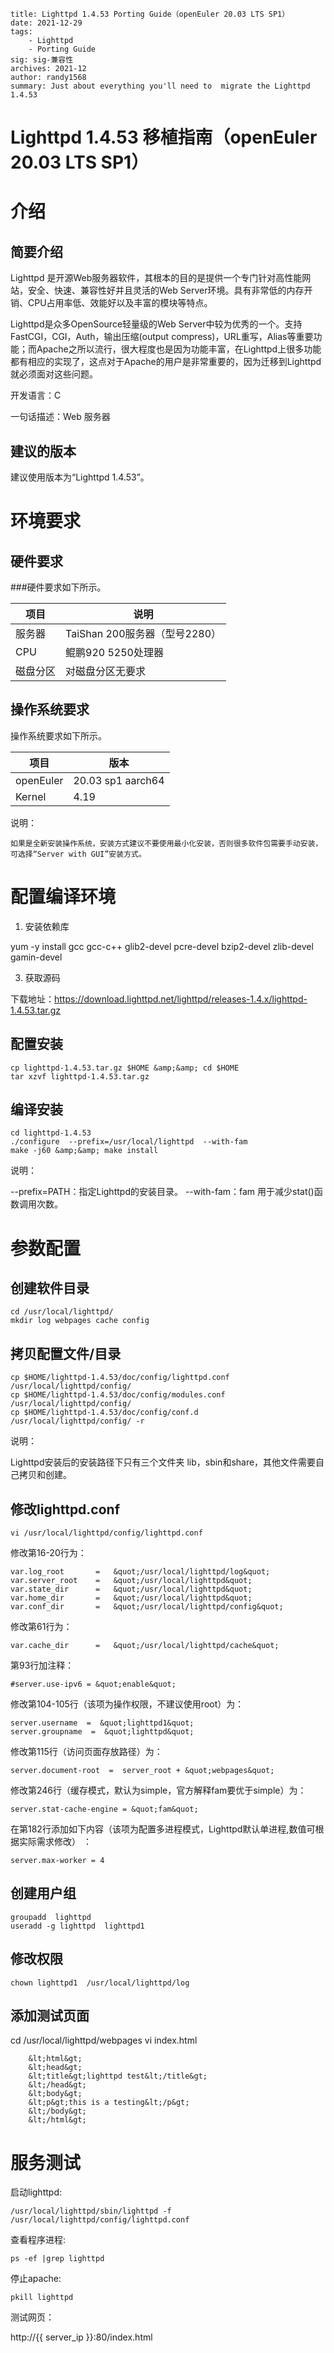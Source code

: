 

```
title: Lighttpd 1.4.53 Porting Guide（openEuler 20.03 LTS SP1）
date: 2021-12-29
tags: 
    - Lighttpd
    - Porting Guide
sig: sig-兼容性
archives: 2021-12
author: randy1568
summary: Just about everything you'll need to  migrate the Lighttpd 1.4.53
```

# Lighttpd 1.4.53 移植指南（openEuler 20.03 LTS SP1）

# 介绍

## 简要介绍

Lighttpd 是开源Web服务器软件，其根本的目的是提供一个专门针对高性能网站，安全、快速、兼容性好并且灵活的Web Server环境。具有非常低的内存开销、CPU占用率低、效能好以及丰富的模块等特点。

Lighttpd是众多OpenSource轻量级的Web Server中较为优秀的一个。支持FastCGI，CGI，Auth，输出压缩(output compress)，URL重写，Alias等重要功能；而Apache之所以流行，很大程度也是因为功能丰富，在Lighttpd上很多功能都有相应的实现了，这点对于Apache的用户是非常重要的，因为迁移到Lighttpd就必须面对这些问题。

开发语言：C

一句话描述：Web 服务器

## 建议的版本

建议使用版本为“Lighttpd 1.4.53”。

# 环境要求

## 硬件要求

###硬件要求如下所示。

|项目|说明|
|-----|-----|
|服务器 |TaiShan 200服务器（型号2280）|
|CPU|鲲鹏920 5250处理器|
|磁盘分区|对磁盘分区无要求|

## 操作系统要求

操作系统要求如下所示。

项目 | 版本
----- | -----
openEuler | 20.03 sp1 aarch64
Kernel | 4.19

说明：

    如果是全新安装操作系统，安装方式建议不要使用最小化安装，否则很多软件包需要手动安装，可选择“Server with GUI”安装方式。

# 配置编译环境

1. 安装依赖库

 yum -y install gcc gcc-c++ glib2-devel pcre-devel bzip2-devel zlib-devel gamin-devel

3. 获取源码

 下载地址：https://download.lighttpd.net/lighttpd/releases-1.4.x/lighttpd-1.4.53.tar.gz

## 配置安装

```
cp lighttpd-1.4.53.tar.gz $HOME &amp;&amp; cd $HOME
tar xzvf lighttpd-1.4.53.tar.gz
```

## 编译安装

```
cd lighttpd-1.4.53
./configure  --prefix=/usr/local/lighttpd  --with-fam
make -j60 &amp;&amp; make install
```

说明：

 --prefix=PATH：指定Lighttpd的安装目录。
 --with-fam：fam 用于减少stat()函数调用次数。


# 参数配置

## 创建软件目录

```
cd /usr/local/lighttpd/
mkdir log webpages cache config
```

## 拷贝配置文件/目录

```
cp $HOME/lighttpd-1.4.53/doc/config/lighttpd.conf  /usr/local/lighttpd/config/
cp $HOME/lighttpd-1.4.53/doc/config/modules.conf   /usr/local/lighttpd/config/
cp $HOME/lighttpd-1.4.53/doc/config/conf.d         /usr/local/lighttpd/config/ -r
```

说明：

 Lighttpd安装后的安装路径下只有三个文件夹 lib，sbin和share，其他文件需要自己拷贝和创建。

## 修改lighttpd.conf

```
vi /usr/local/lighttpd/config/lighttpd.conf

```

修改第16-20行为：

```
var.log_root       =   &quot;/usr/local/lighttpd/log&quot;
var.server_root    =   &quot;/usr/local/lighttpd&quot;
var.state_dir      =   &quot;/usr/local/lighttpd&quot;
var.home_dir       =   &quot;/usr/local/lighttpd&quot;
var.conf_dir       =   &quot;/usr/local/lighttpd/config&quot;
```

修改第61行为：

```
var.cache_dir      =   &quot;/usr/local/lighttpd/cache&quot;
```

第93行加注释：

```
#server.use-ipv6 = &quot;enable&quot;
```

修改第104-105行（该项为操作权限，不建议使用root）为：

```
server.username  =  &quot;lighttpd1&quot;
server.groupname  =  &quot;lighttpd&quot;
```

修改第115行（访问页面存放路径）为：

```
server.document-root  =  server_root + &quot;webpages&quot;
```

修改第246行（缓存模式，默认为simple，官方解释fam要优于simple）为：

```
server.stat-cache-engine = &quot;fam&quot;
```

在第182行添加如下内容（该项为配置多进程模式，Lighttpd默认单进程,数值可根据实际需求修改） ：

```
server.max-worker = 4
```

## 创建用户组

```
groupadd  lighttpd
useradd -g lighttpd  lighttpd1
```

## 修改权限

```
chown lighttpd1  /usr/local/lighttpd/log
```

## 添加测试页面

 cd /usr/local/lighttpd/webpages
 vi index.html 

```
	&lt;html&gt;
	&lt;head&gt;
	&lt;title&gt;lighttpd test&lt;/title&gt;
	&lt;/head&gt;
	&lt;body&gt;
	&lt;p&gt;this is a testing&lt;/p&gt;
	&lt;/body&gt;
	&lt;/html&gt;
```

# 服务测试

启动lighttpd:

```
/usr/local/lighttpd/sbin/lighttpd -f /usr/local/lighttpd/config/lighttpd.conf
```

查看程序进程:


```
ps -ef |grep lighttpd
```

停止apache:

```
pkill lighttpd
```

测试网页：

 http://{{ server_ip }}:80/index.html
